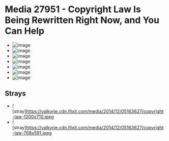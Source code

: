 # Media 27951 - Copyright Law Is Being Rewritten Right Now, and You Can Help

- ![image](https://valkyrie.cdn.ifixit.com/media/2014/12/05163627/copyright-law.jpeg)
- ![image](https://valkyrie.cdn.ifixit.com/media/2014/12/05163627/copyright-law-150x150.jpeg)
- ![image](https://valkyrie.cdn.ifixit.com/media/2014/12/05163627/copyright-law-300x200.jpeg)
- ![image](https://valkyrie.cdn.ifixit.com/media/2014/12/05163627/copyright-law-600x400.jpeg)
- ![image](https://valkyrie.cdn.ifixit.com/media/2014/12/05163627/copyright-law-768x512.jpeg)
- ![image](https://valkyrie.cdn.ifixit.com/media/2014/12/05163627/copyright-law-324x216.jpeg)
- ![image](https://valkyrie.cdn.ifixit.com/media/2014/12/05163627/copyright-law-450x300.jpeg)

## Strays
- ![stray]https://valkyrie.cdn.ifixit.com/media/2014/12/05163627/copyright-law-1200x710.jpeg
- ![stray]https://valkyrie.cdn.ifixit.com/media/2014/12/05163627/copyright-law-768x591.jpeg